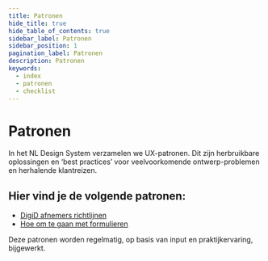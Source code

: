 ```yaml
---
title: Patronen
hide_title: true
hide_table_of_contents: true
sidebar_label: Patronen
sidebar_position: 1
pagination_label: Patronen
description: Patronen
keywords:
  - index
  - patronen
  - checklist
---
```


<!-- DEZE PAGINA ALS MDX MET MOOI DESIGN? -->

# Patronen

In het NL Design System verzamelen we UX-patronen. Dit zijn herbruikbare oplossingen en ‘best practices’ voor veelvoorkomende ontwerp-problemen en herhalende klantreizen.

## Hier vind je de volgende patronen:

- [DigiD afnemers richtlijnen](02-digid.md)
- [Hoe om te gaan met formulieren](03-formulieren/README.md)

Deze patronen worden regelmatig, op basis van input en praktijkervaring, bijgewerkt.
